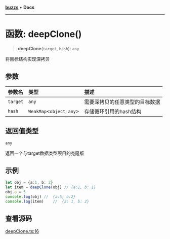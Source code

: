 [**buzzs**](../README.md) • **Docs**

***

# 函数: deepClone()

> **deepClone**(`target`, `hash`): `any`

将目标结构实现深拷贝

## 参数

| 参数名 | 类型 | 描述 |
| :------ | :------ | :------ |
| `target` | `any` | 需要深拷贝的任意类型的目标数据 |
| `hash` | `WeakMap`\<`object`, `any`\> | 存储循环引用的hash结构 |

## 返回值类型

`any`

返回一个与target数据类型项目的克隆版

## 示例

```ts
let obj = {a:1, b: 2}
let item = deepClone(obj) // {a:1, b: 1}
obj.a = 5
console.log(obj) //  {a:5, b:2}
console.log(item)    //  {a: 1, b: 2}
```

## 查看源码

[deepClone.ts:16](https://github.com/Leexiaop/buzz/blob/777764f87ed5bc92158fd2e9b7456d28948d62a1/src/deepClone.ts#L16)
